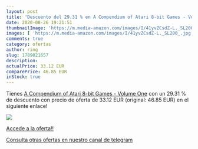 ```yaml
---
layout: post
title: 'Descuento del 29.31 % en A Compendium of Atari 8-bit Games - Volu'
date: 2020-08-26 19:21:51
thumbnailImage: 'https://m.media-amazon.com/images/I/41yvZCsdZ-L._SL200_.jpg'
images: [ 'https://m.media-amazon.com/images/I/41yvZCsdZ-L._SL200_.jpg' ]
comments: true
category: ofertas
author: ring
slug: 1789821657
description:
actualPrice: 33.12 EUR
comparePrice: 46.85 EUR
inStock: true
---
```


Tienes [A Compendium of Atari 8-bit Games - Volume One](https://www.amazon.com/dp/1789821657/?tag=redken08-20) con un 29.31 % de descuento con precio de oferta de 33.12 EUR (original: 46.85 EUR) en el siguiente enlace!

[![](https://m.media-amazon.com/images/I/41yvZCsdZ-L._SL200_.jpg)](https://www.amazon.com/dp/1789821657/?tag=redken08-20)

[Accede a la oferta!!](https://www.amazon.com/dp/1789821657/?tag=redken08-20)

[Consulta otras ofertas en nuestro canal de telegram](https://t.me/s/ofertas25)
